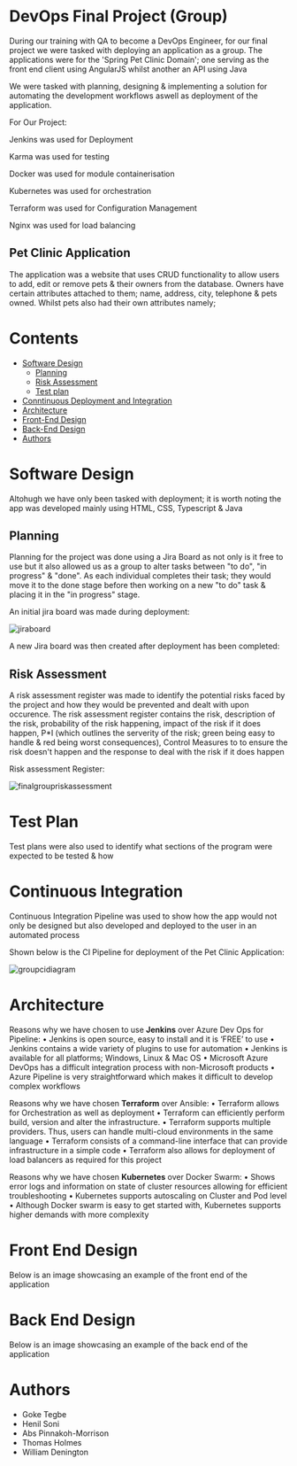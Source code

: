 # DevOps  Final Project (Group)

During our training with QA to become a DevOps Engineer, for our final project we were tasked with deploying an application as a group. The applications were for the 'Spring Pet Clinic Domain'; one serving as the front end client using AngularJS whilst another an API using Java

We were tasked with planning, designing & implementing a solution for automating the development workflows aswell as deployment of the application.

For Our Project:

Jenkins was used for Deployment

Karma was used for testing

Docker was used for module containerisation 

Kubernetes was used for orchestration

Terraform was used for Configuration Management

Nginx was used for load balancing 

## Pet Clinic Application

The application was a website that uses CRUD functionality to allow users to add, edit or remove pets & their owners from the database. Owners have certain attributes attached to them; name, address, city, telephone & pets owned. Whilst pets also had their own attributes namely;

# Contents

* [Software Design](#Software-Design)
    * [Planning](#Planning)
    * [Risk Assessment](#Risk-Assessment)
    * [Test plan](#Test-plan)
* [Conntinuous Deployment and Integration](#Continuous-Deployment-and-Integration)  
* [Architecture](#Architectures)
* [Front-End Design](#Front-End-Design)
* [Back-End Design](#Back-End-Design)
* [Authors](#Authors)

# Software Design

Altohugh we have only been tasked with deployment; it is worth noting the app was developed mainly using HTML, CSS, Typescript & Java

## Planning

Planning for the project was done using a Jira Board as not only is it free to use but it also allowed us as a group to alter tasks between "to do", "in progress" & "done". As each individual completes their task; they would move it to the done stage before then working on a new "to do" task & placing it in the "in progress" stage.

An initial jira board was made during deployment:

![jiraboard](https://user-images.githubusercontent.com/48153566/123998741-af70ef00-d9c9-11eb-8b4f-f42fcb62194e.png)

A new Jira board was then created after deployment has been completed:


## Risk Assessment

A risk assessment register was made to identify the potential risks faced by the project and how they would be prevented and dealt with upon occurence. The risk assessment register contains the risk, description of the risk, probability of the risk happening, impact of the risk if it does happen, P*I  (which outlines the serverity of the risk; green being easy to handle & red being worst consequences), Control Measures to to ensure the risk doesn't happen and the response to deal with the risk if it does happen

Risk assessment Register:

![finalgroupriskassessment](https://user-images.githubusercontent.com/48153566/123999530-88ff8380-d9ca-11eb-824e-2d95478e5533.png)


# Test Plan

Test plans were also used to identify what sections of the program were expected to be tested & how


# Continuous Integration

Continuous Integration Pipeline was used to show how the app would not only be designed but also developed and deployed to the user in an automated process

Shown below is the CI Pipeline for deployment of the Pet Clinic Application:

![groupcidiagram](https://user-images.githubusercontent.com/48153566/124000029-117e2400-d9cb-11eb-874d-0104c58174d3.png)



# Architecture

Reasons why we have chosen to use **Jenkins** over Azure Dev Ops for Pipeline:
•	Jenkins is open source, easy to install and it is ‘FREE’ to use
•	Jenkins contains a wide variety of plugins to use for automation
•	Jenkins is available for all platforms; Windows, Linux & Mac OS
•	Microsoft Azure DevOps has a difficult integration process with non-Microsoft products
•	Azure Pipeline is very straightforward which makes it difficult to develop complex workflows


Reasons why we have chosen **Terraform** over Ansible:
•	Terraform allows for Orchestration as well as deployment
•	Terraform can efficiently perform build, version and alter the infrastructure.
•	Terraform supports multiple providers. Thus, users can handle multi-cloud environments in the same language
•	Terraform consists of a command-line interface that can provide infrastructure in a simple code
•	Terraform also allows for deployment of load balancers as required for this project

Reasons why we have chosen **Kubernetes** over Docker Swarm:
•	Shows error logs and information on state of cluster resources allowing for efficient troubleshooting
•	Kubernetes supports autoscaling on Cluster and Pod level 
•	Although Docker swarm is easy to get started with, Kubernetes supports higher demands with more complexity


# Front End Design

Below is an image showcasing an example of the front end of the application


# Back End Design

Below is an image showcasing an example of the back end of the application


# Authors

* Goke Tegbe
* Henil Soni
* Abs Pinnakoh-Morrison
* Thomas Holmes
* William Denington
